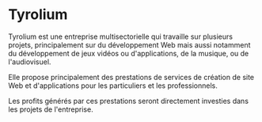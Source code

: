 # Tyrolium

Tyrolium est une entreprise multisectorielle qui travaille sur plusieurs projets, principalement sur du développement Web mais aussi notamment du développement de jeux vidéos ou d'applications, de la musique, ou de l'audiovisuel.

Elle propose principalement des prestations de services de création de site Web et d'applications pour les particuliers et les professionnels.

Les profits générés par ces prestations seront directement investies dans les projets de l'entreprise.
